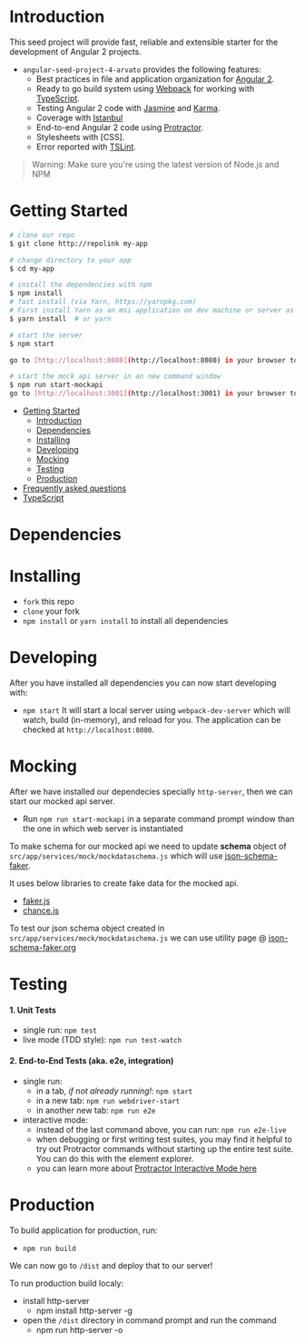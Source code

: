 # Introduction

This seed project will provide fast, reliable and extensible starter for the development of Angular 2 projects.

* `angular-seed-project-4-arvato` provides the following features:
  * Best practices in file and application organization for [Angular 2](https://angular.io/).
  * Ready to go build system using [Webpack](https://webpack.github.io/docs/) for working with [TypeScript](http://www.typescriptlang.org/).
  * Testing Angular 2 code with [Jasmine](http://jasmine.github.io/) and [Karma](http://karma-runner.github.io/).
  * Coverage with [Istanbul](https://github.com/gotwarlost/istanbul)
  * End-to-end Angular 2 code using [Protractor](https://angular.github.io/protractor/).
  * Stylesheets with [CSS].
  * Error reported with [TSLint](http://palantir.github.io/tslint/).

>Warning: Make sure you're using the latest version of Node.js and NPM

# Getting Started

```bash
# clone our repo
$ git clone http://repolink my-app

# change directory to your app
$ cd my-app

# install the dependencies with npm
$ npm install
# fast install (via Yarn, https://yarnpkg.com)
# First install Yarn as an msi application on dev machine or server as required for the faster install results
$ yarn install  # or yarn

# start the server
$ npm start

go to [http://localhost:8080](http://localhost:8080) in your browser to see the running application.

# start the mock api server in an new command window
$ npm run start-mockapi
go to [http://localhost:3001](http://localhost:3001) in your browser to see mock api running in brower.
```

* [Getting Started](#getting-started)
    * [Introduction](#introduction)
    * [Dependencies](#dependencies)
    * [Installing](#installing)
    * [Developing](#Developing)
    * [Mocking](#mocking)
    * [Testing](#testing)
    * [Production](#production)
* [Frequently asked questions](#faq)
* [TypeScript](#typescript)

# Dependencies

# Installing

* `fork` this repo
* `clone` your fork
* `npm install` or `yarn install` to install all dependencies


# Developing

After you have installed all dependencies you can now start developing with:
* `npm start`
It will start a local server using `webpack-dev-server` which will watch, build (in-memory), and reload for you. The application can be checked at `http://localhost:8080`.

# Mocking

After we have installed our dependecies specially `http-server`, then we can start our mocked api server.
* Run `npm run start-mockapi` in a separate command prompt window than the one in which web server is instantiated

To make schema for our mocked api we need to update **schema** object of `src/app/services/mock/mockdataschema.js` which will use [json-schema-faker](https://www.npmjs.com/package/json-schema-faker). 

It uses below libraries to create fake data for the mocked api.
* [faker.js](https://cdn.rawgit.com/Marak/faker.js/master/examples/browser/index.html)
* [chance.js](http://chancejs.com/)

To test our json schema object created in `src/app/services/mock/mockdataschema.js` we can use utility page @ [json-schema-faker.org](http://json-schema-faker.js.org/)

# Testing

#### 1. Unit Tests

* single run: `npm test`
* live mode (TDD style): `npm run test-watch`

#### 2. End-to-End Tests (aka. e2e, integration)

* single run:
  * in a tab, *if not already running!*: `npm start`
  * in a new tab: `npm run webdriver-start`
  * in another new tab: `npm run e2e`
* interactive mode:
  * instead of the last command above, you can run: `npm run e2e-live`
  * when debugging or first writing test suites, you may find it helpful to try out Protractor commands without starting up the entire test suite. You can do this with the element explorer.
  * you can learn more about [Protractor Interactive Mode here](https://github.com/angular/protractor/blob/master/docs/debugging.md#testing-out-protractor-interactively)

# Production

To build application for production, run:

* `npm run build`

We can now go to `/dist` and deploy that to our server!

To run production build localy:
* install http-server
  * npm install http-server -g
* open the `/dist` directory in command prompt and run the command
  * npm run http-server -o
